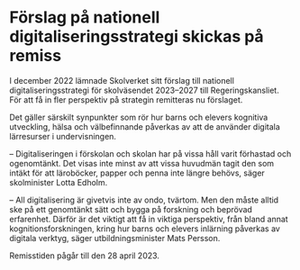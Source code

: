 # Förslag på nationell digitaliseringsstrategi skickas på remiss

I december 2022 lämnade Skolverket sitt förslag till nationell digitaliseringsstrategi för skolväsendet 2023–2027 till Regeringskansliet. För att få in fler perspektiv på strategin remitteras nu förslaget.

Det gäller särskilt synpunkter som rör hur barns och elevers kognitiva utveckling, hälsa och välbefinnande påverkas av att de använder digitala lärresurser i undervisningen.

– Digitaliseringen i förskolan och skolan har på vissa håll varit förhastad och ogenomtänkt. Det visas inte minst av att vissa huvudmän tagit den som intäkt för att läroböcker, papper och penna inte längre behövs, säger skolminister Lotta Edholm.

– All digitalisering är givetvis inte av ondo, tvärtom. Men den måste alltid ske på ett genomtänkt sätt och bygga på forskning och beprövad erfarenhet. Därför är det viktigt att få in viktiga perspektiv, från bland annat kognitionsforskningen, kring hur barns och elevers inlärning påverkas av digitala verktyg, säger utbildningsminister Mats Persson.

Remisstiden pågår till den 28 april 2023.
